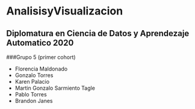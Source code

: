 # AnalisisyVisualizacion

## Diplomatura en Ciencia de Datos y Aprendezaje Automatico 2020
###Grupo 5 (primer cohort)
* Florencia Maldonado
* Gonzalo Torres
* Karen Palacio
* Martin Gonzalo Sarmiento Tagle
* Pablo Torres
* Brandon Janes